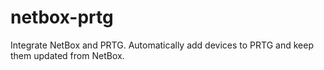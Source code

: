# netbox-prtg
Integrate NetBox and PRTG. Automatically add devices to PRTG and keep them updated from NetBox.
